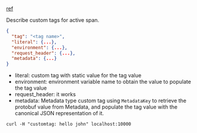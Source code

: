 [ref](https://www.envoyproxy.io/docs/envoy/v1.28.0/api-v3/type/tracing/v3/custom_tag.proto) 

Describe custom tags for active span.

```json
{
  "tag": "<tag name>",
  "literal": {...},
  "environment": {...},
  "request_header": {...},
  "metadata": {...}
}
```

- literal: custom tag with static value for the tag value
- environment: environment variable name to obtain the value to populate the
tag value
- request_header: it works
- metadata: Metadata type custom tag using `MetadataKey` to retrieve the protobuf
value from Metadata, and populate the tag value with the canonical JSON
representation of it. 

```cosole
curl -H "customtag: hello john" localhost:10000
```

